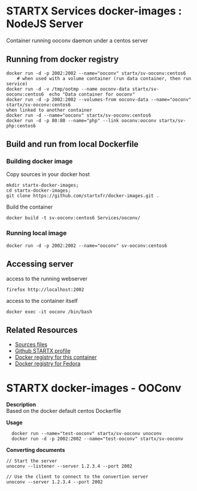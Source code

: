 # STARTX Services docker-images : NodeJS Server

Container running ooconv daemon under a centos server

## Running from docker registry

	docker run -d -p 2002:2002 --name="ooconv" startx/sv-ooconv:centos6
        # when used with a volume container (run data container, then run service)
	docker run -d -v /tmp/ootmp --name ooconv-data startx/sv-ooconv:centos6  echo "Data container for ooconv"
	docker run -d -p 2002:2002 --volumes-from ooconv-data --name="ooconv" startx/sv-ooconv:centos6
	when linked to another container
	docker run -d --name="ooconv" startx/sv-ooconv:centos6
	docker run -d -p 80:80 --name="php" --link ooconv:ooconv startx/sv-php:centos6

## Build and run from local Dockerfile
### Building docker image
Copy sources in your docker host 

	mkdir startx-docker-images; 
	cd startx-docker-images;
	git clone https://github.com/startxfr/docker-images.git .

Build the container

	docker build -t sv-ooconv:centos6 Services/ooconv/

### Running local image

	docker run -d -p 2002:2002 --name="ooconv" sv-ooconv:centos6

## Accessing server
access to the running webserver

	firefox http://localhost:2002

access to the container itself

	docker exec -it ooconv /bin/bash

## Related Resources
* [Sources files](https://github.com/startxfr/docker-images/tree/master/Services/ooconv)
* [Github STARTX profile](https://github.com/startxfr/docker-images)
* [Docker registry for this container](https://registry.hub.docker.com/u/startx/sv-ooconv/)
* [Docker registry for Fedora](https://registry.hub.docker.com/u/fedora/)

STARTX docker-images - OOConv
=============================

**Description**  
Based on the docker default centos Dockerfile

**Usage**  

	  docker run --name="test-ooconv" startx/sv-ooconv unoconv
	  docker run -d -p 2002:2002 --name="test-ooconv" startx/sv-ooconv


**Converting documents**

	// Start the server 
	unoconv --listener --server 1.2.3.4 --port 2002

	// Use the client to connect to the convertion server
	unoconv --server 1.2.3.4 --port 2002
